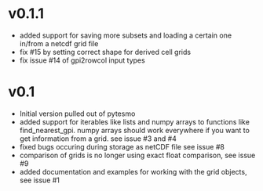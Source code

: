 # v0.1.1 #
- added support for saving more subsets and loading a certain one in/from a netcdf grid file
- fix #15 by setting correct shape for derived cell grids
- fix issue #14 of gpi2rowcol input types

# v0.1 #
- Initial version pulled out of pytesmo
- added support for iterables like lists and numpy arrays to functions like
find_nearest_gpi. numpy arrays should work everywhere if you want to get
information from a grid. see issue #3 and #4
- fixed bugs occuring during storage as netCDF file see issue #8
- comparison of grids is no longer using exact float comparison, see issue #9
- added documentation and examples for working with the grid objects, see issue #1

